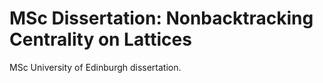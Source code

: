 # MSc Dissertation: Nonbacktracking Centrality on Lattices

MSc University of Edinburgh dissertation.
